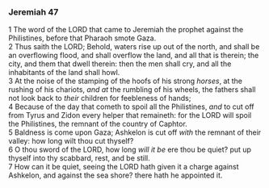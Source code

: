 ### Jeremiah 47

1 The word of the LORD that came to Jeremiah the prophet against the Philistines, before that Pharaoh smote Gaza.  
2 Thus saith the LORD; Behold, waters rise up out of the north, and shall be an overflowing flood, and shall overflow the land, and all that is therein; the city, and them that dwell therein: then the men shall cry, and all the inhabitants of the land shall howl.  
3 At the noise of the stamping of the hoofs of his strong *horses*, at the rushing of his chariots, *and at* the rumbling of his wheels, the fathers shall not look back to *their* children for feebleness of hands;  
4 Because of the day that cometh to spoil all the Philistines, *and* to cut off from Tyrus and Zidon every helper that remaineth: for the LORD will spoil the Philistines, the remnant of the country of Caphtor.  
5 Baldness is come upon Gaza; Ashkelon is cut off *with* the remnant of their valley: how long wilt thou cut thyself?  
6 O thou sword of the LORD, how long *will it be* ere thou be quiet? put up thyself into thy scabbard, rest, and be still.  
7 How can it be quiet, seeing the LORD hath given it a charge against Ashkelon, and against the sea shore? there hath he appointed it.  
